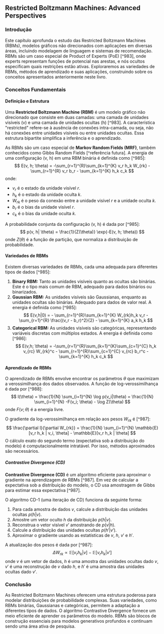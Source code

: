 ## Restricted Boltzmann Machines: Advanced Perspectives

### Introdução
Este capítulo aprofunda o estudo das Restricted Boltzmann Machines (RBMs), modelos gráficos não direcionados com aplicações em diversas áreas, incluindo modelagem de linguagem e sistemas de recomendação. RBMs são um caso especial de Product of Experts (PoE) [^983], onde experts representam funções de potencial nas arestas, e nós ocultos especificam quais restrições estão ativas. Exploraremos as variedades de RBMs, métodos de aprendizado e suas aplicações, construindo sobre os conceitos apresentados anteriormente neste livro.

### Conceitos Fundamentais
#### Definição e Estrutura
Uma **Restricted Boltzmann Machine (RBM)** é um modelo gráfico não direcionado que consiste em duas camadas: uma camada de unidades visíveis (v) e uma camada de unidades ocultas (h) [^983]. A característica "restricted" refere-se à ausência de conexões intra-camada, ou seja, não há conexões entre unidades visíveis ou entre unidades ocultas. Essa estrutura bipartite simplifica a inferência e o aprendizado.

As RBMs são um caso especial de **Markov Random Fields (MRF)**, também conhecidos como Gibbs Random Fields [^referência futura]. A energia de uma configuração (v, h) em uma RBM binária é definida como [^985]:
$$
E(v, h; \theta) = -\sum_{r=1}^{R}\sum_{k=1}^{K} v_r h_k W_{rk} - \sum_{r=1}^{R} v_r b_r - \sum_{k=1}^{K} h_k c_k
$$
onde:
- $v_r$ é o estado da unidade visível *r*.
- $h_k$ é o estado da unidade oculta *k*.
- $W_{rk}$ é o peso da conexão entre a unidade visível *r* e a unidade oculta *k*.
- $b_r$ é o bias da unidade visível *r*.
- $c_k$ é o bias da unidade oculta *k*.

A probabilidade conjunta da configuração (v, h) é dada por [^985]:
$$
p(v, h| \theta) = \frac{1}{Z(\theta)} \exp(-E(v, h; \theta))
$$
onde $Z(\theta)$ é a função de partição, que normaliza a distribuição de probabilidade.

#### Variedades de RBMs
Existem diversas variedades de RBMs, cada uma adequada para diferentes tipos de dados [^985]:

1.  **Binary RBM:** Tanto as unidades visíveis quanto as ocultas são binárias. Este é o tipo mais comum de RBM, adequado para dados binários ou binarizados.
2.  **Gaussian RBM:** As unidades visíveis são Gaussianas, enquanto as unidades ocultas são binárias. Adequado para dados de valor real. A energia é definida como [^985]:
    $$
    E(v,h|0) = - \sum_{r=1}^{R}\sum_{k=1}^{K} W_{rk}h_k v_r - \sum_{r=1}^{R} \frac{(v_r - b_r)^2}{2} - \sum_{k=1}^{K} a_k h_k
    $$
3.  **Categorical RBM:** As unidades visíveis são categóricas, representando variáveis discretas com múltiplos estados. A energia é definida como [^986]:
    $$
    E(v,h; \theta) = -\sum_{r=1}^{R}\sum_{k=1}^{K}\sum_{c=1}^{C} h_k v_{rc} W_{rk}^c - \sum_{r=1}^{R}\sum_{c=1}^{C} v_{rc} b_r^c - \sum_{k=1}^{K} h_k c_k
    $$

#### Aprendizado de RBMs
O aprendizado de RBMs envolve encontrar os parâmetros $\theta$ que maximizam a verossimilhança dos dados observados. A função de log-verossimilhança é dada por [^988]:
$$
l(\theta) = \frac{1}{N} \sum_{i=1}^{N} \log p(v_i|\theta) = \frac{1}{N} \sum_{i=1}^{N} -F(v_i; \theta) - \log Z(\theta)
$$
onde $F(v; \theta)$ é a energia livre.

O gradiente da log-verossimilhança em relação aos pesos $W_{rk}$ é [^987]:
$$
\frac{\partial l}{\partial W_{rk}} = \frac{1}{N} \sum_{i=1}^{N} \mathbb{E}[v_r h_k | v_i, \theta] - \mathbb{E}[v_r h_k | \theta]
$$
O cálculo exato do segundo termo (expectativa sob a distribuição do modelo) é computacionalmente intratável. Por isso, métodos aproximados são necessários.

##### Contrastive Divergence (CD)
**Contrastive Divergence (CD)** é um algoritmo eficiente para aproximar o gradiente na aprendizagem de RBMs [^987]. Em vez de calcular a expectativa sob a distribuição do modelo, o CD usa amostragem de Gibbs para estimar essa expectativa [^987].

O algoritmo CD-1 (uma iteração de CD) funciona da seguinte forma:

1.  Para cada amostra de dados $v$, calcule a distribuição das unidades ocultas $p(h|v)$.
2.  Amostre um vetor oculto $h$ da distribuição $p(h|v)$.
3.  Reconstrua o vetor visível $v'$ amostrando de $p(v|h)$.
4.  Calcule a distribuição das unidades ocultas $p(h'|v')$.
5.  Aproximar o gradiente usando as estatísticas de $v$, $h$, $v'$ e $h'$.

A atualização dos pesos é dada por [^987]:
$$
\Delta W_{rk} \propto \mathbb{E}[v_r h_k | v] - \mathbb{E}[v_r h_k | v']
$$
onde $v$ é um vetor de dados, $h$ é uma amostra das unidades ocultas dado $v$, $v'$ é uma reconstrução de $v$ dado $h$, e $h'$ é uma amostra das unidades ocultas dado $v'$.

### Conclusão
As Restricted Boltzmann Machines oferecem uma estrutura poderosa para modelar distribuições de probabilidade complexas. Suas variedades, como RBMs binárias, Gaussianas e categóricas, permitem a adaptação a diferentes tipos de dados. O algoritmo Contrastive Divergence fornece um meio eficiente de aprender os parâmetros do modelo. RBMs são blocos de construção essenciais para modelos generativos profundos e continuam sendo uma área ativa de pesquisa. <!-- END -->